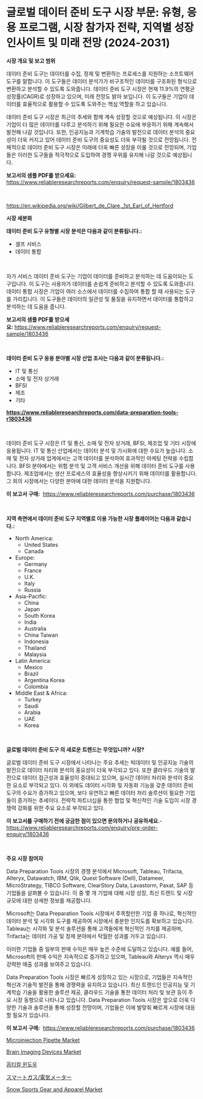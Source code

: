 <p><h1>글로벌 데이터 준비 도구 시장 부문: 유형, 응용 프로그램, 시장 참가자 전략, 지역별 성장 인사이트 및 미래 전망 (2024-2031)</h1></p><p><strong>시장 개요 및 보고 범위</strong></p>
<p><p>데이터 준비 도구는 데이터를 수집, 정제 및 변환하는 프로세스를 지원하는 소프트웨어 도구를 말합니다. 이 도구들은 데이터 분석가가 비구조적인 데이터를 구조화된 형식으로 변환하고 분석할 수 있도록 도와줍니다. 데이터 준비 도구 시장은 현재 11.9%의 연평균 성장률(CAGR)로 성장하고 있으며, 미래 전망도 밝아 보입니다. 이 도구들은 기업이 데이터를 효율적으로 활용할 수 있도록 도와주는 핵심 역할을 하고 있습니다.</p><p>데이터 준비 도구 시장은 최근의 추세와 함께 계속 성장할 것으로 예상됩니다. 이 시장은 기업이 더 많은 데이터를 다루고 분석하기 위해 필요한 수요에 부응하기 위해 계속해서 발전해 나갈 것입니다. 또한, 인공지능과 기계학습 기술의 발전으로 데이터 분석의 중요성이 더욱 커지고 있어 데이터 준비 도구의 중요성도 더욱 부각될 것으로 전망됩니다. 전체적으로 데이터 준비 도구 시장은 미래에 더욱 빠른 성장을 이룰 것으로 전망되며, 기업들은 이러한 도구들을 적극적으로 도입하여 경쟁 우위를 유지해 나갈 것으로 예상됩니다.</p></p>
<p><strong>보고서의 샘플 PDF를 받으세요:</strong> <a href="https://www.reliableresearchreports.com/enquiry/request-sample/1803436">https://www.reliableresearchreports.com/enquiry/request-sample/1803436</a></p>
<p>&nbsp;</p>
<p><a href="https://en.wikipedia.org/wiki/Gilbert_de_Clare,_1st_Earl_of_Hertford">https://en.wikipedia.org/wiki/Gilbert_de_Clare,_1st_Earl_of_Hertford</a></p>
<p><strong>시장 세분화</strong></p>
<p><strong>데이터 준비 도구 유형별 시장 분석은 다음과 같이 분류됩니다.:</strong></p>
<p><ul><li>셀프 서비스</li><li>데이터 통합</li></ul></p>
<p>&nbsp;</p>
<p><p>자가 서비스 데이터 준비 도구는 기업이 데이터를 준비하고 분석하는 데 도움이되는 도구입니다. 이 도구는 사용자가 데이터를 손쉽게 준비하고 분석할 수 있도록 도와줍니다. 데이터 통합 시장은 기업이 여러 소스에서 데이터를 수집하여 통합 할 때 사용되는 도구를 가리킵니다. 이 도구들은 데이터의 일관성 및 품질을 유지하면서 데이터를 통합하고 분석하는 데 도움을 줍니다.</p></p>
<p><strong>보고서의 샘플 PDF를 받으세요:</strong>&nbsp;<a href="https://www.reliableresearchreports.com/enquiry/request-sample/1803436">https://www.reliableresearchreports.com/enquiry/request-sample/1803436</a></p>
<p>&nbsp;</p>
<p><strong> 데이터 준비 도구 응용 분야별 시장 산업 조사는 다음과 같이 분류됩니다.:</strong></p>
<p><ul><li>IT 및 통신</li><li>소매 및 전자 상거래</li><li>BFSI</li><li>제조</li><li>기타</li></ul></p>
<p><strong><a href="https://www.reliableresearchreports.com/data-preparation-tools-r1803436">https://www.reliableresearchreports.com/data-preparation-tools-r1803436</a></strong></p>
<p>&nbsp;</p>
<p><p>데이터 준비 도구 시장은 IT 및 통신, 소매 및 전자 상거래, BFSI, 제조업 및 기타 시장에 응용됩니다. IT 및 통신 산업에서는 데이터 분석 및 가시화에 대한 수요가 높습니다. 소매 및 전자 상거래 업계에서는 고객 데이터를 분석하여 효과적인 마케팅 전략을 수립합니다. BFSI 분야에서는 위험 분석 및 고객 서비스 개선을 위해 데이터 준비 도구를 사용합니다. 제조업에서는 생산 프로세스의 효율성을 향상시키기 위해 데이터를 활용합니다. 그 외의 시장에서는 다양한 분야에 대한 데이터 분석을 지원합니다.</p></p>
<p><strong>이 보고서 구매:</strong>&nbsp; <a href="https://www.reliableresearchreports.com/purchase/1803436">https://www.reliableresearchreports.com/purchase/1803436</a></p>
<p>&nbsp;</p>
<p><strong>지역 측면에서 데이터 준비 도구 지역별로 이용 가능한 시장 플레이어는 다음과 같습니다.:</strong></p>
<p><ul>
    <li>
        North America:
        <ul>
            <li>United States</li>
            <li>Canada</li>
        </ul>
    </li>
    <li>
        Europe:
        <ul>
            <li>Germany</li>
            <li>France</li>
            <li>U.K.</li>
            <li>Italy</li>
            <li>Russia</li>
        </ul>
    </li>
    <li>
        Asia-Pacific:
        <ul>
            <li>China</li>
            <li>Japan</li>
            <li>South Korea</li>
            <li>India</li>
            <li>Australia</li>
            <li>China Taiwan</li>
            <li>Indonesia</li>
            <li>Thailand</li>
            <li>Malaysia</li>
        </ul>
    </li>
    <li>
        Latin America:
        <ul>
            <li>Mexico</li>
            <li>Brazil</li>
            <li>Argentina Korea</li>
            <li>Colombia</li>
        </ul>
    </li>
    <li>
        Middle East & Africa:
        <ul>
            <li>Turkey</li>
            <li>Saudi</li>
            <li>Arabia</li>
            <li>UAE</li>
            <li>Korea</li>
        </ul>
    </li>
    </ul></p>
<p>&nbsp;</p>
<p><strong>글로벌 데이터 준비 도구 의 새로운 트렌드는 무엇입니까? 시장?</strong></p>
<p><p>글로벌 데이터 준비 도구 시장에서 나타나는 주요 추세는 빅데이터 및 인공지능 기술의 발전으로 데이터 처리와 분석의 중요성이 더욱 부각되고 있다. 또한 클라우드 기술의 발전으로 데이터 접근성과 효율성이 증대되고 있으며, 실시간 데이터 처리와 분석이 중요한 요소로 부각되고 있다. 이 외에도 데이터 시각화 및 자동화 기능을 갖춘 데이터 준비 도구의 수요가 증가하고 있으며, 보다 유연하고 빠른 데이터 처리 솔루션이 필요한 기업들이 증가하는 추세이다. 전략적 파트너십을 통한 협업 및 혁신적인 기술 도입이 시장 경쟁력 강화를 위한 주요 요소로 부각되고 있다.</p></p>
<p><strong>이 보고서를 구매하기 전에 궁금한 점이 있으면 문의하거나 공유하세요.</strong>- <a href="https://www.reliableresearchreports.com/enquiry/pre-order-enquiry/1803436">https://www.reliableresearchreports.com/enquiry/pre-order-enquiry/1803436</a></p>
<p>&nbsp;</p>
<p><strong>주요 시장 참여자</strong></p>
<p><p>Data Preparation Tools 시장의 경쟁 분석에서 Microsoft, Tableau, Trifacta, Alteryx, Datawatch, IBM, Qlik, Quest Software (Dell), Datameer, MicroStrategy, TIBCO Software, ClearStory Data, Lavastorm, Paxat, SAP 등 기업들을 살펴볼 수 있습니다. 이 중 몇 개 기업에 대해 시장 성장, 최신 트렌드 및 시장 규모에 대한 상세한 정보를 제공합니다. </p><p>Microsoft는 Data Preparation Tools 시장에서 주목할만한 기업 중 하나로, 혁신적인 데이터 분석 및 시각화 도구를 제공하여 시장에서 충분한 인지도를 확보하고 있습니다. Tableau는 시각화 및 분석 솔루션을 통해 고객들에게 혁신적인 가치를 제공하며, Trifacta는 데이터 가공 및 정제 분야에서 탁월한 성과를 거두고 있습니다.</p><p>이러한 기업들 중 일부의 판매 수익은 매우 높은 수준에 도달하고 있습니다. 예를 들어, Microsoft의 판매 수익은 지속적으로 증가하고 있으며, Tableau와 Alteryx 역시 매우 강력한 매출 성과를 보여주고 있습니다.</p><p>Data Preparation Tools 시장은 빠르게 성장하고 있는 시장으로, 기업들은 지속적인 혁신과 기술적 발전을 통해 경쟁력을 유지하고 있습니다. 최신 트렌드인 인공지능 및 기계학습 기술을 활용한 솔루션 제공, 클라우드 기술을 통한 데이터 처리 및 보관 등이 주요 시장 동향으로 나타나고 있습니다. Data Preparation Tools 시장은 앞으로 더욱 다양한 기술과 솔루션을 통해 성장할 전망이며, 기업들은 이에 발맞춰 빠르게 시장에 대응할 필요가 있습니다.</p></p>
<p><strong>이 보고서 구매:</strong>&nbsp;&nbsp;<a href="https://www.reliableresearchreports.com/purchase/1803436">https://www.reliableresearchreports.com/purchase/1803436</a></p>
<p><p><a href="https://www.linkedin.com/pulse/microinjection-pipette-market-trends-focusing-insight-forecast-mvvxe?trackingId=Ku66U8NfBCCLafx5cpcWHw%3D%3D">Microinjection Pipette Market</a></p><p><a href="https://www.linkedin.com/pulse/brain-imaging-devices-market-growth-outlook-from-2024-graue">Brain Imaging Devices Market</a></p><p><a href="https://github.com/victorsharp87978/Market-Research-Report-List-2/blob/main/639560633493.md">옵티컬 윈도우</a></p><p><a href="https://github.com/roulaayoub-saad/Market-Research-Report-List-2/blob/main/232540926250.md">スマートガス/電気メーター</a></p><p><a href="https://medium.com/@electatowne2023/market-forecast-global-snow-sports-gear-and-apparel-trends-and-impact-analysis-2024-2031-by-c6104390cf45">Snow Sports Gear and Apparel Market</a></p></p>